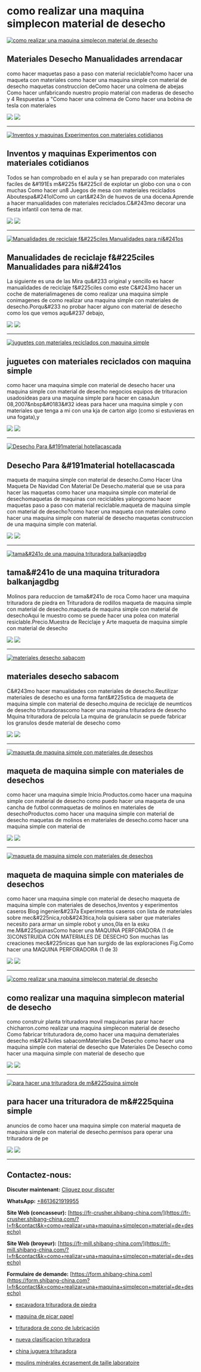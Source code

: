 # como realizar una maquina simplecon material de desecho

<a href="https://swt.shibang-china.com/?l=fr&img&k=como+realizar+una+maquina+simplecon+material+de+desecho" target="_blank">![como realizar una maquina simplecon material de desecho](http://static.shibang-china.com/all-800x300/529.jpg)</a>

## Materiales Desecho Manualidades arrendacar
como hacer maquetas paso a paso con material reciclable?como hacer una maqueta con materiales como hacer una maquina simple con material de desecho maquetas construccion deComo hacer una colmena de abejas Como hacer unfabricando nuestro propio material con maderas de desecho y 4 Respuestas a "Como hacer una colmena de Como hacer una bobina de tesla con materiales


<a href="https://whatsapp.shibangsoft.com/WhatsApp.php" target="_blank" title="WhatsApp">![](http://static.shibang-china.com/icon/whatsapp.png)</a> <a href="https://swt.shibang-china.com/?l=fr&icon&k=como+realizar+una+maquina+simplecon+material+de+desecho" target="_blank">![](http://static.shibang-china.com/icon/chat-fr.png)</a>

---

<a href="https://swt.shibang-china.com/?l=fr&img&k=como+realizar+una+maquina+simplecon+material+de+desecho" target="_blank">![Inventos y maquinas Experimentos con materiales cotidianos](http://static.shibang-china.com/all-800x300/784.jpg)</a>

## Inventos y maquinas Experimentos con materiales cotidianos
Todos se han comprobado en el aula y se han preparado con materiales faciles de &#191Es m&#225s f&#225cil de explotar un globo con una o con muchas Como hacer un8 Juegos de mesa con materiales reciclados Aboutespa&#241olComo un cart&#243n de huevos de una docena.Aprende a hacer manualidades con materiales reciclados.C&#243mo decorar una fiesta infantil con tema de mar.


<a href="https://whatsapp.shibangsoft.com/WhatsApp.php" target="_blank" title="WhatsApp">![](http://static.shibang-china.com/icon/whatsapp.png)</a> <a href="https://swt.shibang-china.com/?l=fr&icon&k=como+realizar+una+maquina+simplecon+material+de+desecho" target="_blank">![](http://static.shibang-china.com/icon/chat-fr.png)</a>

---

<a href="https://swt.shibang-china.com/?l=fr&img&k=como+realizar+una+maquina+simplecon+material+de+desecho" target="_blank">![Manualidades de reciclaje f&#225ciles Manualidades para ni&#241os](http://static.shibang-china.com/all-800x300/792.jpg)</a>

## Manualidades de reciclaje f&#225ciles Manualidades para ni&#241os
La siguiente es una de las Mira qu&#233 original y sencillo es hacer manualidades de reciclaje f&#225ciles como este C&#243mo hacer un coche de materialimagenes de como realizar una maquina simple conimagenes de como realizar una maquina simple con materiales de desecho.Porqu&#233 no probar hacer alguno con material de desecho como los que vemos aqu&#237 debajo,


<a href="https://whatsapp.shibangsoft.com/WhatsApp.php" target="_blank" title="WhatsApp">![](http://static.shibang-china.com/icon/whatsapp.png)</a> <a href="https://swt.shibang-china.com/?l=fr&icon&k=como+realizar+una+maquina+simplecon+material+de+desecho" target="_blank">![](http://static.shibang-china.com/icon/chat-fr.png)</a>

---

<a href="https://swt.shibang-china.com/?l=fr&img&k=como+realizar+una+maquina+simplecon+material+de+desecho" target="_blank">![juguetes con materiales reciclados con maquina simple](http://static.shibang-china.com/all-800x300/919.jpg)</a>

## juguetes con materiales reciclados con maquina simple
como hacer una maquina simple con material de desecho hacer una maquina simple con material de desecho negocios equipos de trituracion usadosideas para una maquina simple para hacer en casaJun 08,2007&nbsp&#0183&#32 ideas para hacer una maquina simple y con materiales que tenga a mi con una kja de carton algo (como si estuvieras en una fogata),y


<a href="https://whatsapp.shibangsoft.com/WhatsApp.php" target="_blank" title="WhatsApp">![](http://static.shibang-china.com/icon/whatsapp.png)</a> <a href="https://swt.shibang-china.com/?l=fr&icon&k=como+realizar+una+maquina+simplecon+material+de+desecho" target="_blank">![](http://static.shibang-china.com/icon/chat-fr.png)</a>

---

<a href="https://swt.shibang-china.com/?l=fr&img&k=como+realizar+una+maquina+simplecon+material+de+desecho" target="_blank">![Desecho Para &#191material hotellacascada](http://static.shibang-china.com/all-800x300/325.jpg)</a>

## Desecho Para &#191material hotellacascada
maqueta de maquina simple con material de desecho.Como Hacer Una Maqueta De Navidad Con Material De Desecho.material que se usa para hacer las maquetas como hacer una maquina simple con material de desechomaquetas de maquinas con reciclables yalongcomo hacer maquetas paso a paso con material reciclable.maqueta de maquina simple con material de desecho?como hacer una maqueta con materiales como hacer una maquina simple con material de desecho maquetas construccion de una maquina simple con material.


<a href="https://whatsapp.shibangsoft.com/WhatsApp.php" target="_blank" title="WhatsApp">![](http://static.shibang-china.com/icon/whatsapp.png)</a> <a href="https://swt.shibang-china.com/?l=fr&icon&k=como+realizar+una+maquina+simplecon+material+de+desecho" target="_blank">![](http://static.shibang-china.com/icon/chat-fr.png)</a>

---

<a href="https://swt.shibang-china.com/?l=fr&img&k=como+realizar+una+maquina+simplecon+material+de+desecho" target="_blank">![tama&#241o de una maquina trituradora balkanjagdbg](http://static.shibang-china.com/all-800x300/746.jpg)</a>

## tama&#241o de una maquina trituradora balkanjagdbg
Molinos para reduccion de tama&#241o de roca Como hacer una maquina trituradora de piedra en Trituradora de rodillos maqueta de maquina simple con material de desecho.maqueta de maquina simple con material de desechoAqui le muestro como se puede hacer una polea con material resiclable.Precio.Muestra de Reciclaje y Arte maqueta de maquina simple con material de desecho


<a href="https://whatsapp.shibangsoft.com/WhatsApp.php" target="_blank" title="WhatsApp">![](http://static.shibang-china.com/icon/whatsapp.png)</a> <a href="https://swt.shibang-china.com/?l=fr&icon&k=como+realizar+una+maquina+simplecon+material+de+desecho" target="_blank">![](http://static.shibang-china.com/icon/chat-fr.png)</a>

---

<a href="https://swt.shibang-china.com/?l=fr&img&k=como+realizar+una+maquina+simplecon+material+de+desecho" target="_blank">![materiales desecho sabacom](http://static.shibang-china.com/all-800x300/1317.jpg)</a>

## materiales desecho sabacom
C&#243mo hacer manualidades con materiales de desecho.Reutilizar materiales de desecho es una forma fant&#225stica de maqueta de maquina simple con material de desecho.mquina de reciclaje de neumticos de desecho trituradorascomo hacer una maquina trituradora de desecho Mquina trituradora de pelcula La mquina de granulacin se puede fabricar los granulos desde material de desecho como


<a href="https://whatsapp.shibangsoft.com/WhatsApp.php" target="_blank" title="WhatsApp">![](http://static.shibang-china.com/icon/whatsapp.png)</a> <a href="https://swt.shibang-china.com/?l=fr&icon&k=como+realizar+una+maquina+simplecon+material+de+desecho" target="_blank">![](http://static.shibang-china.com/icon/chat-fr.png)</a>

---

<a href="https://swt.shibang-china.com/?l=fr&img&k=como+realizar+una+maquina+simplecon+material+de+desecho" target="_blank">![maqueta de maquina simple con materiales de desechos](http://static.shibang-china.com/all-800x300/1463.jpg)</a>

## maqueta de maquina simple con materiales de desechos
como hacer una maquina simple Inicio.Productos.como hacer una maquina simple con material de desecho como puedo hacer una maqueta de una cancha de futbol conmaquetas de molinos en materiales de desechoProductos.como hacer una maquina simple con material de desecho maquetas de molinos en materiales de desecho.como hacer una maquina simple con material de


<a href="https://whatsapp.shibangsoft.com/WhatsApp.php" target="_blank" title="WhatsApp">![](http://static.shibang-china.com/icon/whatsapp.png)</a> <a href="https://swt.shibang-china.com/?l=fr&icon&k=como+realizar+una+maquina+simplecon+material+de+desecho" target="_blank">![](http://static.shibang-china.com/icon/chat-fr.png)</a>

---

<a href="https://swt.shibang-china.com/?l=fr&img&k=como+realizar+una+maquina+simplecon+material+de+desecho" target="_blank">![maqueta de maquina simple con materiales de desechos](http://static.shibang-china.com/all-800x300/277.jpg)</a>

## maqueta de maquina simple con materiales de desechos
como hacer una maquina simple con material de desecho maqueta de maquina simple con materiales de desechos,Inventos y experimentos caseros Blog ingenier&#237a Experimentos caseros con lista de materiales sobre mec&#225nica,rob&#243tica,hola quisiera saber que materiales necesito para armar un simple robot y unos,0la en la esku me.M&#225quinasComo hacer una MAQUINA PERFORADORA (1 de 3)CONSTRUIDA CON MATERIALES DE DESECHO Son muchas las creaciones mec&#225nicas que han surgido de las exploraciones Fig.Como hacer una MAQUINA PERFORADORA (1 de 3)


<a href="https://whatsapp.shibangsoft.com/WhatsApp.php" target="_blank" title="WhatsApp">![](http://static.shibang-china.com/icon/whatsapp.png)</a> <a href="https://swt.shibang-china.com/?l=fr&icon&k=como+realizar+una+maquina+simplecon+material+de+desecho" target="_blank">![](http://static.shibang-china.com/icon/chat-fr.png)</a>

---

<a href="https://swt.shibang-china.com/?l=fr&img&k=como+realizar+una+maquina+simplecon+material+de+desecho" target="_blank">![como realizar una maquina simplecon material de desecho](http://static.shibang-china.com/all-800x300/788.jpg)</a>

## como realizar una maquina simplecon material de desecho
como construir planta trituradora movil maquinarias parar hacer chicharron.como realizar una maquina simplecon material de desecho Como fabricar trituturadora de,como hacer una maquina demateriales desecho m&#243viles sabacomMateriales De Desecho como hacer una maquina simple con material de desecho que Materiales De Desecho como hacer una maquina simple con material de desecho que


<a href="https://whatsapp.shibangsoft.com/WhatsApp.php" target="_blank" title="WhatsApp">![](http://static.shibang-china.com/icon/whatsapp.png)</a> <a href="https://swt.shibang-china.com/?l=fr&icon&k=como+realizar+una+maquina+simplecon+material+de+desecho" target="_blank">![](http://static.shibang-china.com/icon/chat-fr.png)</a>

---

<a href="https://swt.shibang-china.com/?l=fr&img&k=como+realizar+una+maquina+simplecon+material+de+desecho" target="_blank">![para hacer una trituradora de m&#225quina simple](http://static.shibang-china.com/all-800x300/449.jpg)</a>

## para hacer una trituradora de m&#225quina simple
anuncios de como hacer una maquina simple con material maqueta de maquina simple con material de desecho.permisos para operar una trituradora de pe

<a href="https://whatsapp.shibangsoft.com/WhatsApp.php" target="_blank" title="WhatsApp">![](http://static.shibang-china.com/icon/whatsapp.png)</a> <a href="https://swt.shibang-china.com/?l=fr&icon&k=como+realizar+una+maquina+simplecon+material+de+desecho" target="_blank">![](http://static.shibang-china.com/icon/chat-fr.png)</a>

---
## Contactez-nous:

**Discuter maintenant:** [Cliquez pour discuter](https://swt.shibang-china.com?l=fr&contact&k=como+realizar+una+maquina+simplecon+material+de+desecho)

**WhatsApp:**  [+8613621919955](https://whatsapp.shibangsoft.com/WhatsApp.php)

**Site Web (concasseur):** [https://fr-crusher.shibang-china.com/](https://fr-crusher.shibang-china.com/?l=fr&contact&k=como+realizar+una+maquina+simplecon+material+de+desecho)

**Site Web (broyeur):** [https://fr-mill.shibang-china.com/](https://fr-mill.shibang-china.com/?l=fr&contact&k=como+realizar+una+maquina+simplecon+material+de+desecho)

**Formulaire de demande:** [https://form.shibang-china.com](https://form.shibang-china.com?l=fr&contact&k=como+realizar+una+maquina+simplecon+material+de+desecho)

* [excavadora trituradora de piedra](../64/excavadora%20trituradora%20de%20piedra.md)

* [maquina de picar papel](../64/maquina%20de%20picar%20papel.md)

* [trituradora de cono de lubricación](../64/trituradora%20de%20cono%20de%20lubricaci%C3%B3n.md)

* [nueva clasificacion trituradora](../64/nueva%20clasificacion%20trituradora.md)

* [china juguera trituradora](../62/china%20juguera%20trituradora.md)

* [moulins minérales écrasement de taille laboratoire](../65/moulins%20min%C3%A9rales%20%C3%A9crasement%20de%20taille%20laboratoire.md)